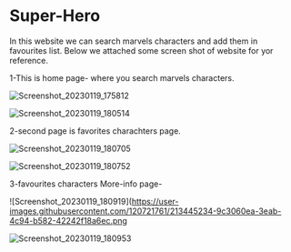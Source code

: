 # Super-Hero
In this website we can search marvels characters and add them in favourites list.
Below we attached some screen shot of website for yor reference.

1-This is home page-
where you search marvels characters.

![Screenshot_20230119_175812](https://user-images.githubusercontent.com/120721761/213444073-052b4c81-7875-47d2-add0-8afa6fe6ab69.png)


![Screenshot_20230119_180514](https://user-images.githubusercontent.com/120721761/213444384-d15f5913-135e-4939-8279-6e233066e731.png)

2-second page is favorites charachters page.

![Screenshot_20230119_180705](https://user-images.githubusercontent.com/120721761/213444713-2871a0a3-4b0b-49cb-b04c-0cc47fe1596c.png)


![Screenshot_20230119_180752](https://user-images.githubusercontent.com/120721761/213444854-a23d740f-d67e-4339-a460-8072b22c4dc6.png)

3-favourites characters More-info page-

![Screenshot_20230119_180919](https://user-images.githubusercontent.com/120721761/213445234-9c3060ea-3eab-4c94-b582-42242f18a6ec.png


![Screenshot_20230119_180953](https://user-images.githubusercontent.com/120721761/213445297-e1becc03-eec7-4d54-9eaa-070bfd6830d6.png)

